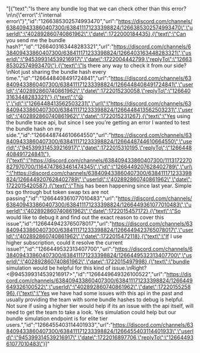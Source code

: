"[{\"text\":\"Is there any bundle log that we can check other than this error?\\n\\n{\\\"error\\\":\\\"internal error\\\"}\",\"id\":\"1266385302574993470\",\"url\":\"https://discord.com/channels/638409433860407300/638411171233398824/1266385302574993470\",\"userId\":\"402892860740861962\",\"date\":1722000184435},{\"text\":\"Can you send me the bundle hash?\",\"id\":\"1266403163448283321\",\"url\":\"https://discord.com/channels/638409433860407300/638411171233398824/1266403163448283321\",\"userId\":\"945399314539216917\",\"date\":1722004442799,\"replyTo\":\"1266385302574993470\"},{\"text\":\"Is there any way to check it from our side?\\nNot just sharing the bundle hash every time.\",\"id\":\"1266448408491724841\",\"url\":\"https://discord.com/channels/638409433860407300/638411171233398824/1266448408491724841\",\"userId\":\"402892860740861962\",\"date\":1722015230058,\"replyTo\":\"1266403163448283321\"},{\"text\":\"😦\",\"id\":\"1266448413562503231\",\"url\":\"https://discord.com/channels/638409433860407300/638411171233398824/1266448413562503231\",\"userId\":\"402892860740861962\",\"date\":1722015231267},{\"text\":\"Yes using the bundle trace api, but since I see you're getting an error I wanted to test the bundle hash on my side.\",\"id\":\"1266448744610664550\",\"url\":\"https://discord.com/channels/638409433860407300/638411171233398824/1266448744610664550\",\"userId\":\"945399314539216917\",\"date\":1722015310195,\"replyTo\":\"1266448408491724841\"},{\"text\":\"https://discord.com/channels/638409433860407300/1113172270827970700/1164747863461474345\",\"id\":\"1266449207628402789\",\"url\":\"https://discord.com/channels/638409433860407300/638411171233398824/1266449207628402789\",\"userId\":\"402892860740861962\",\"date\":1722015420587},{\"text\":\"This has been happening since last year. Simple txs go through but token swap txs are not passing\",\"id\":\"1266449361077010483\",\"url\":\"https://discord.com/channels/638409433860407300/638411171233398824/1266449361077010483\",\"userId\":\"402892860740861962\",\"date\":1722015457172},{\"text\":\"So would like to debug it and find out the exact reason to cover this issue\",\"id\":\"1266449423765078017\",\"url\":\"https://discord.com/channels/638409433860407300/638411171233398824/1266449423765078017\",\"userId\":\"402892860740861962\",\"date\":1722015472118},{\"text\":\"If I use higher subscription, could it resolve the current issue?\",\"id\":\"1266449532313407700\",\"url\":\"https://discord.com/channels/638409433860407300/638411171233398824/1266449532313407700\",\"userId\":\"402892860740861962\",\"date\":1722015497998},{\"text\":\"bundle simulation would be helpful for this kind of issue.\\nRight? <@945399314539216917>\",\"id\":\"1266449649326100522\",\"url\":\"https://discord.com/channels/638409433860407300/638411171233398824/1266449649326100522\",\"userId\":\"402892860740861962\",\"date\":1722015525896},{\"text\":\"Yes we have had some issues with this api in the past and usually providing the team with some bundle hashes to debug is helpful. Not sure if using a higher tier would help if its an issue with the api itself, will need to get the team to take a look. Yes simulation could help but our bundle simulation endpoint is for elite tier users.\",\"id\":\"1266455403114401933\",\"url\":\"https://discord.com/channels/638409433860407300/638411171233398824/1266455403114401933\",\"userId\":\"945399314539216917\",\"date\":1722016897706,\"replyTo\":\"1266449361077010483\"}]"